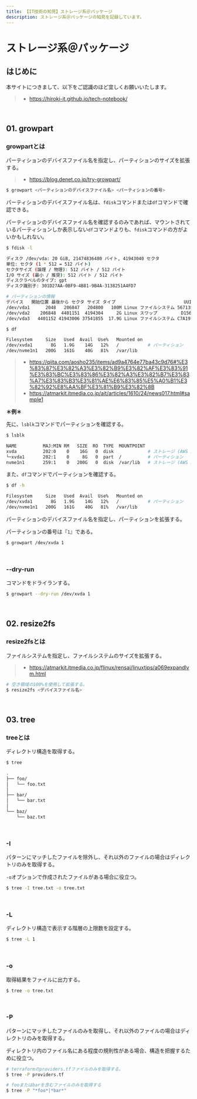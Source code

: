```yaml
---
title: 【IT技術の知見】ストレージ系＠パッケージ
description: ストレージ系＠パッケージの知見を記録しています。
---
```


# ストレージ系＠パッケージ

## はじめに

本サイトにつきまして、以下をご認識のほど宜しくお願いいたします。

> - https://hiroki-it.github.io/tech-notebook/

<br>

## 01. growpart

### growpartとは

パーティションのデバイスファイル名を指定し、パーティションのサイズを拡張する。

> - https://blog.denet.co.jp/try-growpart/

```bash
$ growpart <パーティションのデバイスファイル名> <パーティションの番号>
```

パーティションのデバイスファイル名は、`fdisk`コマンドまたは`df`コマンドで確認できる。

パーティションのデバイスファイル名を確認するのみであれば、マウントされているパーティションしか表示しない`df`コマンドよりも、`fdisk`コマンドの方がよいかもしれない。

```bash
$ fdisk -l

ディスク /dev/vda: 20 GiB, 21474836480 バイト, 41943040 セクタ
単位: セクタ (1 * 512 = 512 バイト)
セクタサイズ (論理 / 物理): 512 バイト / 512 バイト
I/O サイズ (最小 / 推奨): 512 バイト / 512 バイト
ディスクラベルのタイプ: gpt
ディスク識別子: 301D27AA-0BF9-4B81-9B4A-3138251A4FD7

# パーティションの情報
デバイス   開始位置 最後から セクタ サイズ タイプ                          UUID
/dev/vda1      2048   206847   204800   100M Linux ファイルシステム 56713D43-4900-46EB-92D5-1D09C9449B11
/dev/vda2    206848  4401151  4194304     2G Linux スワップ         D156FFCF-97DE-45EB-A6B0-21A9B876129A
/dev/vda3   4401152 41943006 37541855  17.9G Linux ファイルシステム C7A19722-4C31-4646-8ED4-DD4D86EFBC50
```

```bash
$ df

Filesystem     Size   Used  Avail  Use%   Mounted on
/dev/xvda1       8G   1.9G    14G   12%   /           # パーティション
/dev/nvme1n1   200G   161G    40G   81%   /var/lib
```

> - https://qiita.com/aosho235/items/ad9a4764e77ba43c9d76#%E3%83%87%E3%82%A3%E3%82%B9%E3%82%AF%E3%83%91%E3%83%BC%E3%83%86%E3%82%A3%E3%82%B7%E3%83%A7%E3%83%B3%E3%81%AE%E6%83%85%E5%A0%B1%E3%82%92%E8%AA%BF%E3%81%B9%E3%82%8B
> - https://atmarkit.itmedia.co.jp/ait/articles/1610/24/news017.html#sample1

**＊例＊**

先に、`lsblk`コマンドでパーティションを確認する。

```bash
$ lsblk

NAME          MAJ:MIN RM   SIZE  RO  TYPE  MOUNTPOINT
xvda          202:0    0    16G   0  disk             # ストレージ (AWS EBSボリュームのルートボリューム)
└─xvda1       202:1    0     8G   0  part  /          # パーティション
nvme1n1       259:1    0   200G   0  disk  /var/lib   # ストレージ (AWS EBSボリュームの追加ボリューム)
```

また、`df`コマンドでパーティションを確認する。

```bash
$ df -h

Filesystem     Size   Used  Avail  Use%   Mounted on
/dev/xvda1       8G   1.9G    14G   12%   /           # パーティション
/dev/nvme1n1   200G   161G    40G   81%   /var/lib
```

パーティションのデバイスファイル名を指定し、パーティションを拡張する。

パーティションの番号は『`1`』である。

```bash
$ growpart /dev/xvda 1
```

<br>

### --dry-run

コマンドをドライランする。

```bash
$ growpart --dry-run /dev/xvda 1
```

<br>

## 02. resize2fs

### resize2fsとは

ファイルシステムを指定し、ファイルシステムのサイズを拡張する。

> - https://atmarkit.itmedia.co.jp/flinux/rensai/linuxtips/a069expandlvm.html

```bash
# 空き領域の100%を使用して拡張する。
$ resize2fs <デバイスファイル名>
```

<br>

## 03. tree

### treeとは

ディレクトリ構造を取得する。

```bash
$ tree

.
├── foo/
│   └── foo.txt
│
├── bar/
│   └── bar.txt
│
└── baz/
    └── baz.txt
```

<br>

### -I

パターンにマッチしたファイルを除外し、それ以外のファイルの場合はディレクトリのみを取得する。

`-o`オプションで作成されたファイルがある場合に役立つ。

```bash
$ tree -I tree.txt -o tree.txt
```

<br>

### -L

ディレクトリ構造で表示する階層の上限数を設定する。

```bash
$ tree -L 1
```

<br>

### -o

取得結果をファイルに出力する。

```bash
$ tree -o tree.txt
```

<br>

### -P

パターンにマッチしたファイルのみを取得し、それ以外のファイルの場合はディレクトリのみを取得する。

ディレクトリ内のファイル名にある程度の規則性がある場合、構造を把握するために役立つ。

```bash
# terraformのproviders.tfファイルのみを取得する。
$ tree -P providers.tf
```

```bash
# fooまたはbarを含むファイルのみを取得する
$ tree -P "*foo*|*bar*"
```

<br>
